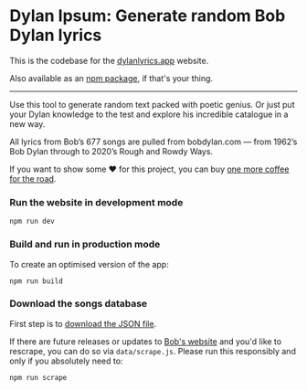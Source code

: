 # Dylan Ipsum: Generate random Bob Dylan lyrics

This is the codebase for the [dylanlyrics.app](https://www.dylanlyrics.app/) website.

Also available as an [npm package](https://github.com/brodysmith1/dylan-ipsum-npm), if that's your thing.

<hr>

Use this tool to generate random text packed with poetic genius. Or just put your Dylan knowledge to the test and explore his incredible catalogue in a new way.

All lyrics from Bob’s 677 songs are pulled from bobdylan.com — from 1962’s Bob Dylan through to 2020’s Rough and Rowdy Ways.

If you want to show some ❤️ for this project, you can buy <a href="https://www.buymeacoffee.com/brods">one more coffee for the road</a>.

### Run the website in development mode

```
npm run dev
```

### Build and run in production mode

To create an optimised version of the app:

```
npm run build
```

### Download the songs database

First step is to <a href="https://www.dylanlyrics.app/downloads/songs.json" download>download the JSON file</a>.

If there are future releases or updates to <a href="https://www.bobdylan.com/">Bob's website</a> and you'd like to rescrape, you can do so via `data/scrape.js`. Please run this responsibly and only if you absolutely need to:

```
npm run scrape
```

